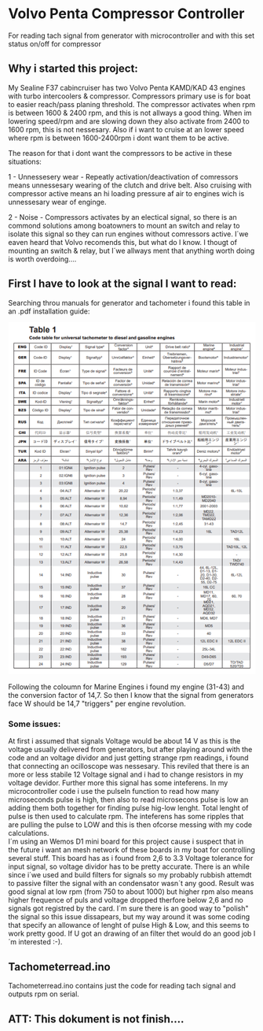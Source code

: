 # Volvo Penta Compressor Controller
For reading tach signal from generator with microcontroller and with this set status on/off for compressor

## Why i started this project:

My Sealine F37 cabincruiser has two Volvo Penta KAMD/KAD 43 engines with turbo intercoolers & compressor. Compressors primary use is for boat to easier reach/pass planing threshold. The compressor activates when rpm is between 1600 & 2400 rpm, and this is not allways a good thing.
When im lowering speed/rpm and are slowing down they also activate from 2400 to 1600 rpm, this is not nessesary. Also if i want to cruise at an lower speed where rpm is between 1600-2400rpm i dont want them to be active.

The reason for that i dont want the compressors to be active in these situations: 

  1 - Unnessesery wear - Repeatly activation/deactivation of comressors means unnessesary wearing of the clutch and drive belt. Also cruising with compressor active means an hi loading pressure af air to engines wich is unnessesary wear of enginge.
  
  2 - Noise - Compressors activates by an electical signal, so there is an commond solutions among boatowners to mount an switch and relay to isolate this signal so they can run engines without comressors active. I´we eaven heard that Volvo recomends this, but what do I know. 
I thougt of mounting an switch & relay, but I´we allways ment that anything worth doing is worth overdoing.... 


## First I have to look at the signal I want to read:

Searching throu manuals for generator and tachometer i found this table in an .pdf installation guide:

![Table of VP engines](https://github.com/Nesse1/images/raw/main/TachometerTable.bmp)

Following the coloumn for Marine Engines i found my engine (31-43) and the conversion factor of 14,7. So then I know that the signal from generators face W should be 14,7 "triggers" per engine revolution.
### Some issues:
At first i assumed that signals Voltage would be about 14 V as this is the voltage usually delivered from generators, but after playing around with the code and an voltage dividor and just getting strange rpm readings, i found that connecting an ocilloscope was nessesary. This reviled that there is an more or less stabile 12 Voltage signal and i had to change resistors in my voltage devidor. Further more this signal has some inteferens.
In my microcontroller code i use the pulseIn function to read how many microseconds pulse is high, then also to read microsecons pulse is low an adding them both together for finding pulse hig-low lenght. Total lenght of pulse is then used to calculate rpm. The inteferens has some ripples that are pulling the pulse to LOW and this is then ofcorse messing with my code calculations.  
I´m using an Wemos D1 mini board for this project cause i suspect that in the future i want an mesh network of these boards in my boat for controlling several stuff. This board has as i found from 2,6 to 3.3 Voltage tolerance for input signal, so voltage dividor has to be pretty accurate. There is an while since i´we used and build filters for signals so my probably rubbish attemdt to passive filter the signal with an condensator wasn´t any good. Result was good signal at low rpm (from 750 to about 1000) but higher rpm also means higher frequence of puls and voltage dropped therfore below 2,6 and no signals got registred by the card. I´m sure there is an good way to "polish" the signal so this issue dissapears, but my way around it was some coding that specify an allowance of lenght of pulse High & Low, and this seems to work pretty good. If U got an drawing of an filter thet would do an good job I´m interested :-).

## Tachometerread.ino

Tachometerread.ino contains just the code for reading tach signal and outputs rpm on serial. 

## ATT: This dokument is not finish....

